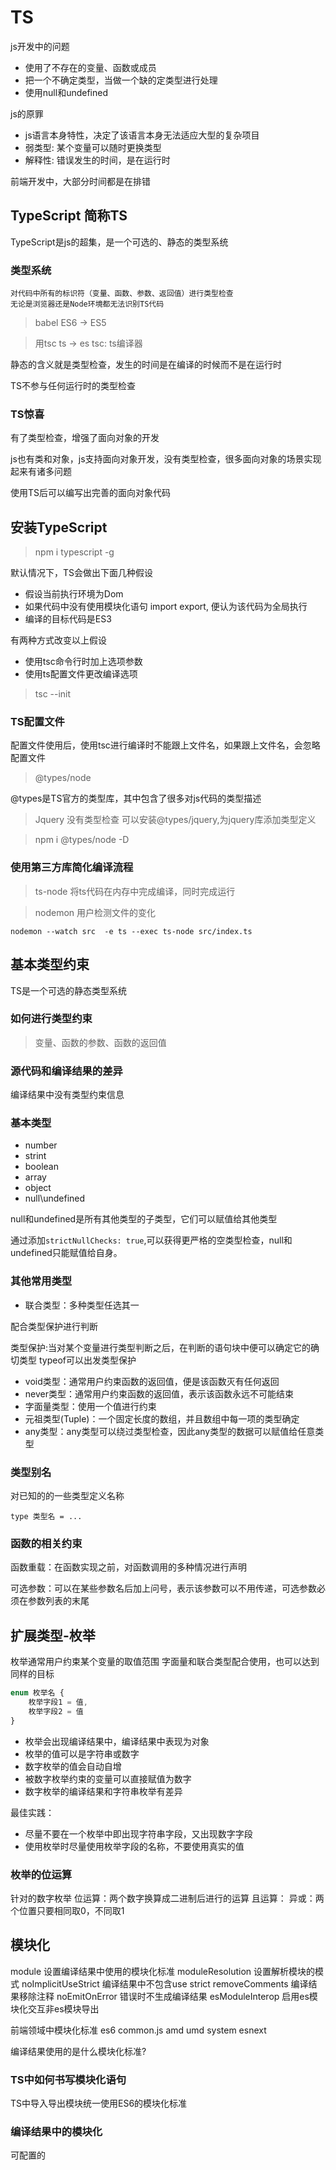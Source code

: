 # TS

js开发中的问题

- 使用了不存在的变量、函数或成员
- 把一个不确定类型，当做一个缺的定类型进行处理
- 使用null和undefined

js的原罪

- js语言本身特性，决定了该语言本身无法适应大型的复杂项目
- 弱类型: 某个变量可以随时更换类型
- 解释性: 错误发生的时间，是在运行时

前端开发中，大部分时间都是在排错

## TypeScript 简称TS

TypeScript是js的超集，是一个可选的、静态的类型系统

### 类型系统

    对代码中所有的标识符（变量、函数、参数、返回值）进行类型检查
    无论是浏览器还是Node环境都无法识别TS代码

> babel ES6 -> ES5

> 用tsc ts -> es    tsc: ts编译器

静态的含义就是类型检查，发生的时间是在编译的时候而不是在运行时

TS不参与任何运行时的类型检查

### TS惊喜

有了类型检查，增强了面向对象的开发

js也有类和对象，js支持面向对象开发，没有类型检查，很多面向对象的场景实现起来有诸多问题

使用TS后可以编写出完善的面向对象代码

## 安装TypeScript

> npm i typescript -g

默认情况下，TS会做出下面几种假设

- 假设当前执行环境为Dom
- 如果代码中没有使用模块化语句 import export, 便认为该代码为全局执行
- 编译的目标代码是ES3

有两种方式改变以上假设

- 使用tsc命令行时加上选项参数
- 使用ts配置文件更改编译选项

> tsc --init

### TS配置文件

配置文件使用后，使用tsc进行编译时不能跟上文件名，如果跟上文件名，会忽略配置文件

> @types/node

@types是TS官方的类型库，其中包含了很多对js代码的类型描述

> Jquery 没有类型检查 可以安装@types/jquery,为jquery库添加类型定义

> npm i @types/node -D

### 使用第三方库简化编译流程

> ts-node 将ts代码在内存中完成编译，同时完成运行

> nodemon 用户检测文件的变化

    nodemon --watch src  -e ts --exec ts-node src/index.ts

## 基本类型约束

TS是一个可选的静态类型系统

### 如何进行类型约束

> 变量、函数的参数、函数的返回值

### 源代码和编译结果的差异

编译结果中没有类型约束信息

### 基本类型

- number
- strint
- boolean
- array
- object
- null\undefined

null和undefined是所有其他类型的子类型，它们可以赋值给其他类型

通过添加```strictNullChecks: true```,可以获得更严格的空类型检查，null和undefined只能赋值给自身。

### 其他常用类型

- 联合类型：多种类型任选其一

配合类型保护进行判断

类型保护:当对某个变量进行类型判断之后，在判断的语句块中便可以确定它的确切类型
typeof可以出发类型保护

- void类型：通常用户约束函数的返回值，便是该函数灭有任何返回
- never类型：通常用户约束函数的返回值，表示该函数永远不可能结束
- 字面量类型：使用一个值进行约束
- 元祖类型(Tuple)：一个固定长度的数组，并且数组中每一项的类型确定
- any类型：any类型可以绕过类型检查，因此any类型的数据可以赋值给任意类型

### 类型别名

对已知的的一些类型定义名称

    type 类型名 = ...

### 函数的相关约束

函数重载：在函数实现之前，对函数调用的多种情况进行声明

可选参数：可以在某些参数名后加上问号，表示该参数可以不用传递，可选参数必须在参数列表的末尾

## 扩展类型-枚举

枚举通常用户约束某个变量的取值范围
字面量和联合类型配合使用，也可以达到同样的目标

```javascript
enum 枚举名 {
    枚举字段1 = 值,
    枚举字段2 = 值
}
```
- 枚举会出现编译结果中，编译结果中表现为对象
- 枚举的值可以是字符串或数字
- 数字枚举的值会自动自增
- 被数字枚举约束的变量可以直接赋值为数字
- 数字枚举的编译结果和字符串枚举有差异

最佳实践：

- 尽量不要在一个枚举中即出现字符串字段，又出现数字字段
- 使用枚举时尽量使用枚举字段的名称，不要使用真实的值

### 枚举的位运算

针对的数字枚举
位运算：两个数字换算成二进制后进行的运算
且运算：
异或：两个位置只要相同取0，不同取1

## 模块化

module 设置编译结果中使用的模块化标准
moduleResolution 设置解析模块的模式
noImplicitUseStrict 编译结果中不包含use strict
removeComments 编译结果移除注释
noEmitOnError 错误时不生成编译结果
esModuleInterop 启用es模块化交互非es模块导出

前端领域中模块化标准 es6 common.js amd umd system esnext

编译结果使用的是什么模块化标准?

### TS中如何书写模块化语句

TS中导入导出模块统一使用ES6的模块化标准

### 编译结果中的模块化

可配置的


























